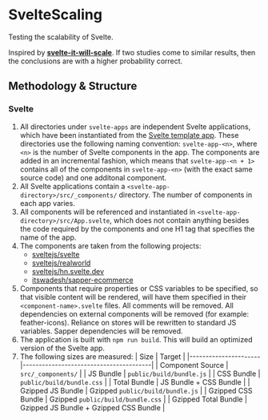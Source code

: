 # SvelteScaling
Testing the scalability of Svelte.

Inspired by **[svelte-it-will-scale](https://github.com/halfnelson/svelte-it-will-scale)**. If two studies come to similar results, then the conclusions are with a higher probability correct.

## Methodology & Structure

### Svelte
1. All directories under `svelte-apps` are independent Svelte applications, which have been instantiated from the [Svelte template app](https://github.com/sveltejs/template). These directories use the following naming convention: `svelte-app-<n>`, where `<n>` is the number of Svelte components in the app. The components are added in an incremental fashion, which means that `svelte-app-<n + 1>` contains all of the components in `svelte-app-<n>` (with the exact same source code) and one additonal component.
2. All Svelte applications contain a `<svelte-app-directory>/src/_components/` directory. The number of components in each app varies.
3. All components will be referenced and instantiated in `<svelte-app-directory>/src/App.svelte`, which does not contain anything besides the code required by the components and one H1 tag that specifies the name of the app.
4. The components are taken from the following projects:
    + [sveltejs/svelte](https://github.com/sveltejs/svelte)
    + [sveltejs/realworld](https://github.com/sveltejs/realworld)
    + [sveltejs/hn.svelte.dev](https://github.com/sveltejs/hn.svelte.dev)
    + [itswadesh/sapper-ecommerce](https://github.com/itswadesh/sapper-ecommerce)
5. Components that require properties or CSS variables to be specified, so that visible content will be rendered, will have them specified in their `<component-name>.svelte` files. All comments will be removed. All dependencies on external components will be removed (for example: feather-icons). Reliance on stores will be rewritten to standard JS variables. Sapper dependencies will be removed.
6. The application is built with `npm run build`. This will build an optimized version of the Svelte app.
7. The following sizes are measured:
    | Size                 | Target                                 |
    |----------------------|----------------------------------------|
    | Component Source     | `src/_components/`                    |
    | JS Bundle            | `public/build/bundle.js`              |
    | CSS Bundle           | `public/build/bundle.css`             |
    | Total Bundle         | JS Bundle + CSS Bundle                 |
    | Gzipped JS Bundle    | Gzipped `public/build/bundle.js`      |
    | Gzipped CSS Bundle   | Gzipped `public/build/bundle.css`     |
    | Gzipped Total Bundle | Gzipped JS Bundle + Gzipped CSS Bundle |
